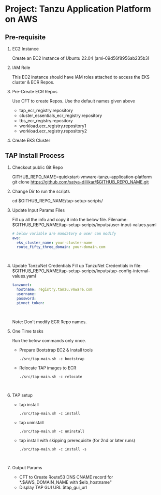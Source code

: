 # Project: Tanzu Application Platform on AWS

## Pre-requisite
1. EC2 Instance

    Create an EC2 Instance of Ubuntu 22.04 (ami-09d56f8956ab235b3)

1. IAM Role

    This EC2 instance should have IAM roles attached to access the EKS cluster & ECR Repos.

1. Pre-Create ECR Repos

    Use CFT to create Repos. Use the default names given above
      - tap_ecr_registry.repository
      - cluster_essentials_ecr_registry.repository
      - tbs_ecr_registry.repository
      - workload.ecr_registry.repository1
      - workload.ecr_registry.repository2

1. Create EKS Cluster

## TAP Install Process

1. Checkout public Git Repo

    GITHUB_REPO_NAME=quickstart-vmware-tanzu-application-platform
    git clone https://github.com/satya-dillikar/$GITHUB_REPO_NAME.git

1. Change Dir to run the scripts

    cd $GITHUB_REPO_NAME/tap-setup-scripts/

1. Update Input Params Files

    Fill up all the info and copy it into the below file.
    Filename: $GITHUB_REPO_NAME/tap-setup-scripts/inputs/user-input-values.yaml

    ```yaml
    # below variable are mandatory & user can modify
    aws:
      eks_cluster_name: your-cluster-name
      route_fifty_three_domain: your-domain.com
    ```
    <br>

1. Update TanzuNet Credentials
    Fill up TanzuNet Credentials in file: $GITHUB_REPO_NAME/tap-setup-scripts/inputs/tap-config-internal-values.yaml

    ```yaml
    tanzunet:
      hostname: registry.tanzu.vmware.com
      username:
      password:
      pivnet_token:
    ```
    <br>

   Note: Don't modify ECR Repo names.

1. One Time tasks


    Run the below commands only once.

    - Prepare Bootstrap EC2 & Install tools
      ```
      ./src/tap-main.sh -c bootstrap
      ```

    - Relocate TAP images to ECR
      ```
      ./src/tap-main.sh -c relocate
      ```
    <br>

1. TAP setup


    - tap install
      ```
      ./src/tap-main.sh -c install
      ```

    - tap uninstall
      ```
      ./src/tap-main.sh -c uninstall
      ```

    - tap install with skipping prerequisite (for 2nd or later runs)
      ```
      ./src/tap-main.sh -c install -s
      ```

    <br>

1. Output Params

     - CFT to Create Route53 DNS CNAME record for *.$AWS_DOMAIN_NAME with $elb_hostname"
     - Display TAP GUI URL $tap_gui_url
